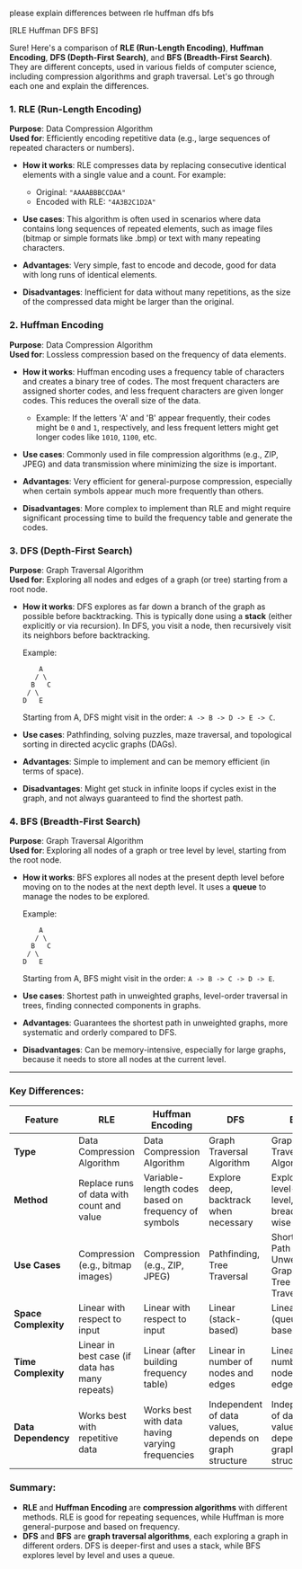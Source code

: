 please explain differences between rle huffman dfs bfs

[RLE Huffman DFS BFS]

Sure! Here's a comparison of **RLE (Run-Length Encoding)**, **Huffman Encoding**, **DFS (Depth-First Search)**, and **BFS (Breadth-First Search)**. They are different concepts, used in various fields of computer science, including compression algorithms and graph traversal. Let's go through each one and explain the differences.

### 1. **RLE (Run-Length Encoding)**
**Purpose**: Data Compression Algorithm  
**Used for**: Efficiently encoding repetitive data (e.g., large sequences of repeated characters or numbers).

- **How it works**: RLE compresses data by replacing consecutive identical elements with a single value and a count. For example:
  - Original: `"AAAABBBCCDAA"`
  - Encoded with RLE: `"4A3B2C1D2A"`
- **Use cases**: This algorithm is often used in scenarios where data contains long sequences of repeated elements, such as image files (bitmap or simple formats like .bmp) or text with many repeating characters.

- **Advantages**: Very simple, fast to encode and decode, good for data with long runs of identical elements.
- **Disadvantages**: Inefficient for data without many repetitions, as the size of the compressed data might be larger than the original.

### 2. **Huffman Encoding**
**Purpose**: Data Compression Algorithm  
**Used for**: Lossless compression based on the frequency of data elements.

- **How it works**: Huffman encoding uses a frequency table of characters and creates a binary tree of codes. The most frequent characters are assigned shorter codes, and less frequent characters are given longer codes. This reduces the overall size of the data. 
  - Example: If the letters 'A' and 'B' appear frequently, their codes might be `0` and `1`, respectively, and less frequent letters might get longer codes like `1010`, `1100`, etc.
  
- **Use cases**: Commonly used in file compression algorithms (e.g., ZIP, JPEG) and data transmission where minimizing the size is important.
  
- **Advantages**: Very efficient for general-purpose compression, especially when certain symbols appear much more frequently than others.
- **Disadvantages**: More complex to implement than RLE and might require significant processing time to build the frequency table and generate the codes.

### 3. **DFS (Depth-First Search)**
**Purpose**: Graph Traversal Algorithm  
**Used for**: Exploring all nodes and edges of a graph (or tree) starting from a root node.

- **How it works**: DFS explores as far down a branch of the graph as possible before backtracking. This is typically done using a **stack** (either explicitly or via recursion). In DFS, you visit a node, then recursively visit its neighbors before backtracking.
  
  Example:
  ```
      A
     / \
    B   C
   / \
  D   E
  ```
  Starting from A, DFS might visit in the order: `A -> B -> D -> E -> C`.

- **Use cases**: Pathfinding, solving puzzles, maze traversal, and topological sorting in directed acyclic graphs (DAGs).
  
- **Advantages**: Simple to implement and can be memory efficient (in terms of space).
- **Disadvantages**: Might get stuck in infinite loops if cycles exist in the graph, and not always guaranteed to find the shortest path.

### 4. **BFS (Breadth-First Search)**
**Purpose**: Graph Traversal Algorithm  
**Used for**: Exploring all nodes of a graph or tree level by level, starting from the root node.

- **How it works**: BFS explores all nodes at the present depth level before moving on to the nodes at the next depth level. It uses a **queue** to manage the nodes to be explored.
  
  Example:
  ```
      A
     / \
    B   C
   / \
  D   E
  ```
  Starting from A, BFS might visit in the order: `A -> B -> C -> D -> E`.

- **Use cases**: Shortest path in unweighted graphs, level-order traversal in trees, finding connected components in graphs.
  
- **Advantages**: Guarantees the shortest path in unweighted graphs, more systematic and orderly compared to DFS.
- **Disadvantages**: Can be memory-intensive, especially for large graphs, because it needs to store all nodes at the current level.

---

### Key Differences:

| Feature                | RLE                          | Huffman Encoding               | DFS                        | BFS                        |
|------------------------|------------------------------|---------------------------------|----------------------------|----------------------------|
| **Type**               | Data Compression Algorithm   | Data Compression Algorithm      | Graph Traversal Algorithm   | Graph Traversal Algorithm   |
| **Method**             | Replace runs of data with count and value | Variable-length codes based on frequency of symbols | Explore deep, backtrack when necessary | Explore level-by-level, breadth-wise |
| **Use Cases**          | Compression (e.g., bitmap images) | Compression (e.g., ZIP, JPEG)   | Pathfinding, Tree Traversal | Shortest Path in Unweighted Graphs, Tree Traversal |
| **Space Complexity**   | Linear with respect to input  | Linear with respect to input    | Linear (stack-based)        | Linear (queue-based)        |
| **Time Complexity**    | Linear in best case (if data has many repeats) | Linear (after building frequency table) | Linear in number of nodes and edges | Linear in number of nodes and edges |
| **Data Dependency**    | Works best with repetitive data | Works best with data having varying frequencies | Independent of data values, depends on graph structure | Independent of data values, depends on graph structure |

### Summary:

- **RLE** and **Huffman Encoding** are **compression algorithms** with different methods. RLE is good for repeating sequences, while Huffman is more general-purpose and based on frequency.
- **DFS** and **BFS** are **graph traversal algorithms**, each exploring a graph in different orders. DFS is deeper-first and uses a stack, while BFS explores level by level and uses a queue.
